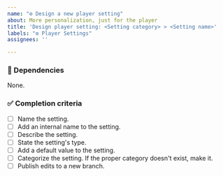 ```yaml
---
name: "⚙️ Design a new player setting"
about: More personalization, just for the player
title: 'Design player setting: <Setting category> > <Setting name>'
labels: "⚙️ Player Settings"
assignees: ''

---
```


<!-- Pitch the setting in this description. -->

### 🛑 Dependencies
<!-- Are there any issues that need to be completed before this one? -->
None.

### ✅ Completion criteria
- [ ] Name the setting.
- [ ] Add an internal name to the setting. <!-- This helps the programmers. -->
- [ ] Describe the setting.
- [ ] State the setting's type.
- [ ] Add a default value to the setting.
- [ ] Categorize the setting. If the proper category doesn't exist, make it. 
- [ ] Publish edits to a new branch. <!-- Don't directly commit to main. -->
<!-- Add anything else deemed necessary. -->

<!--
Here are some useful links for you after you publish this issue:
* Edit player-settings.md from the main branch: https://github.com/DemoDemons/design/edit/main/player-support/player-settings.md
-->
